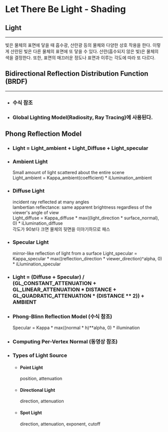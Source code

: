 # Let There Be Light - Shading

## Light
- - -
빛은 물체의 표면에 닿을 때 흡수광, 산란광 등의 물체와 다양한 상호 작용을 한다. 이렇게 산란된 빛은 다른 물체의 표면에
또 닿을 수 있다. 산란(흡수되지 않은 빛)은 물체의 색을 결정한다. 또한, 표면의 매끄러운 정도나 표면과 이루는 각도에 따라 또 다르다.

## Bidirectional Reflection Distribution Function (BRDF)
- - -
- ### 수식 참조
- ### Global Lighting Model(Radiosity, Ray Tracing)에 사용된다.

## Phong Reflection Model
- ### Light = Light_ambient + Light_Diffuse + Light_specular
- ### Ambient Light  
  Small amount of light scattered about the entire scene  
  Light_ambient = Kappa_ambient(coefficient) * iLlumination_ambient
- ### Diffuse Light
  incident ray reflected at many angles  
  lambertian reflectance: same apparent brightness regardless of the viewer's angle of view  
  Light_diffuse = Kappa_diffuse * max((light_direction * surface_normal), 0) * iLlumination_diffuse  
  각도가 90보다 크면 물체의 뒷면을 이야기하므로 패스
- ### Specular Light
  mirror-like reflection of light from a surface
  Light_specular = Kappa_specular * max((reflection_direction * viewer_direction)^alpha, 0) * iLlumination_specular
- ### Light = (Diffuse + Specular) / (GL_CONSTANT_ATTENUATION + GL_LINEAR_ATTENUATION * DISTANCE + GL_QUADRATIC_ATTENUATION * (DISTANCE ** 2)) + AMBIENT
- ### Phong-Blinn Reflection Model (수식 참조)
  Specular = Kappa * max((normal * h)**alpha, 0) * illumination
- ### Computing Per-Vertex Normal (동영상 참조)
- ### Types of Light Source
  - #### Point Light
	position, attenuation
  - #### Directional Light
	direction, attenuation
  - #### Spot Light
	direction, attenuation, exponent, cutoff
	